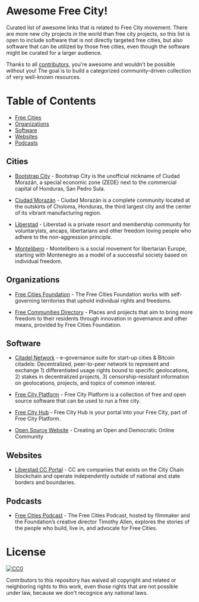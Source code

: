 # Awesome Free City!

Curated list of awesome links that is related to Free City movement. There are more new city projects in the world than free city projects, so this list is open to include software that is not directly targeted free cities, but also software that can be utilized by those free cities, even though the software might be curated for a larger audience.

Thanks to all [contributors](https://github.com/FreeCityPlatform/awesome-freecity/graphs/contributors), you're awesome and wouldn't be possible without you! The goal is to build a categorized community-driven collection of very well-known resources.

# Table of Contents

- [Free Cities](#cities)
- [Organizations](#organizations)
- [Software](#software)
- [Websites](#websites)
- [Podcasts](#podcasts)

## Cities

- [Bootstrap City](https://bootstrap.city/) - Bootstrap City is the unofficial nickname of Ciudad Morazán, a special economic zone (ZEDE) next to the commercial capital of Honduras, San Pedro Sula.

- [Ciudad Morazán](https://www.morazan.city/) - Ciudad Morazán is a complete community located at the outskirts of Choloma, Honduras, the third largest city and the center of its vibrant manufacturing region.

- [Liberstad](https://www.liberstad.com/) - Liberstad is a private resort and membership community for voluntaryists, ancaps, libertarians and other freedom loving people who adhere to the non-aggression principle.

- [Montelibero](https://montelibero.org/) - Montelibero is a social movement for libertarian Europe, starting with Montenegro as a model of a successful society based on individual freedom.

## Organizations

- [Free Cities Foundation](https://free-cities.org/) - The Free Cities Foundation works with self-governing territories that uphold individual rights and freedoms.

- [Free Communities Directory](https://free-communities.org/) - Places and projects that aim to bring more freedom to their residents through innovation in governance and other means, provided by Free Cities Foundation.

## Software

- [Citadel Network](https://citadeltec.com/) - e-governance suite for start-up cities & Bitcoin citadels: Decentralized, peer-to-peer network to represent and exchange 1) differentiated usage rights bound to specific geolocations, 2) stakes in decentralized projects, 3) censorship-resistant information on geolocations, projects, and topics of common interest.

- [Free City Platform](https://freeplatform.city/) - Free City Platform is a collection of free and open source software that can be used to run a free city.

- [Free City Hub](https://hub.freeplatform.city/) - Free City Hub is your portal into your Free City, part of Free City Platform.

- [Open Source Website](https://opensourcewebsite.org/) - Creating an Open and Democratic Online Community

## Websites

- [Liberstad CC Portal](https://www.liberstad.cc/) - CC are companies that exists on the City Chain blockchain and operate independently outside of national and state borders and boundaries.

## Podcasts

- [Free Cities Podcast](https://free-cities.org/category/podcast/) - The Free Cities Podcast, hosted by filmmaker and the Foundation’s creative director Timothy Allen, explores the stories of the people who build, live in, and advocate for Free Cities.

# License

[![CC0](https://licensebuttons.net/p/zero/1.0/88x31.png)](https://creativecommons.org/publicdomain/zero/1.0/)

Contributors to this repository has waived all copyright and related or neighboring rights to this work, even those rights that are not possible under law, because we don't recognice any national laws.

